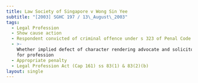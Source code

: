 ```yaml
---
title: Law Society of Singapore v Wong Sin Yee
subtitle: "[2003] SGHC 197 / 13\_August\_2003"
tags:
  - Legal Profession
  - Show cause action
  - Respondent convicted of criminal offence under s 323 of Penal Code (Cap 224)
  - >-
    Whether implied defect of character rendering advocate and solicitor unfit
    for profession
  - Appropriate penalty
  - Legal Profession Act (Cap 161) ss 83(1) & 83(2)(b)
layout: single
---
```


